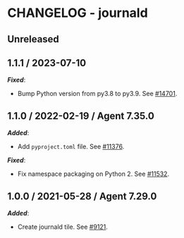 # CHANGELOG - journald

## Unreleased

## 1.1.1 / 2023-07-10

***Fixed***:

* Bump Python version from py3.8 to py3.9. See [#14701](https://github.com/DataDog/integrations-core/pull/14701).

## 1.1.0 / 2022-02-19 / Agent 7.35.0

***Added***:

* Add `pyproject.toml` file. See [#11376](https://github.com/DataDog/integrations-core/pull/11376).

***Fixed***:

* Fix namespace packaging on Python 2. See [#11532](https://github.com/DataDog/integrations-core/pull/11532).

## 1.0.0 / 2021-05-28 / Agent 7.29.0

***Added***:

* Create journald tile. See [#9121](https://github.com/DataDog/integrations-core/pull/9121).
